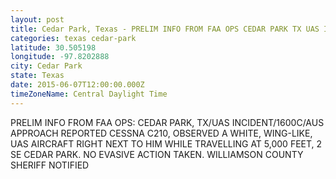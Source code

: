```yaml
---
layout: post
title: Cedar Park, Texas - PRELIM INFO FROM FAA OPS CEDAR PARK TX UAS INCIDENT 1600C AUS APPROACH REPORTED CESSNA
categories: texas cedar-park
latitude: 30.505198
longitude: -97.8202888
city: Cedar Park
state: Texas
date: 2015-06-07T12:00:00.000Z
timeZoneName: Central Daylight Time
---
```


PRELIM INFO FROM FAA OPS: CEDAR PARK, TX/UAS INCIDENT/1600C/AUS APPROACH REPORTED CESSNA C210, OBSERVED A WHITE, WING-LIKE, UAS AIRCRAFT RIGHT NEXT TO HIM WHILE TRAVELLING AT 5,000 FEET, 2 SE CEDAR PARK. NO EVASIVE ACTION TAKEN. WILLIAMSON COUNTY SHERIFF NOTIFIED 